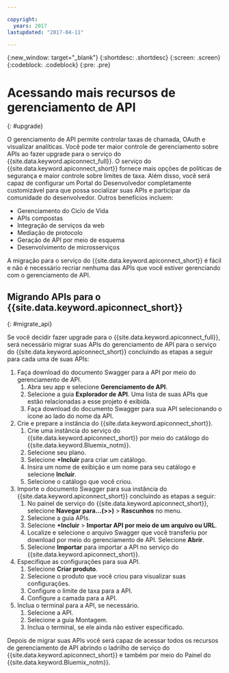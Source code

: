 ```yaml
---

copyright:
  years: 2017
lastupdated: "2017-04-11"

---
```



{:new_window: target="_blank"}
{:shortdesc: .shortdesc}
{:screen: .screen}
{:codeblock: .codeblock}
{:pre: .pre}

# Acessando mais recursos de gerenciamento de API
{: #upgrade}

O gerenciamento de API permite controlar taxas de chamada, OAuth e visualizar analíticas. Você pode ter maior controle de gerenciamento sobre APIs ao fazer upgrade para o serviço do {{site.data.keyword.apiconnect_full}}. O serviço do {{site.data.keyword.apiconnect_short}} fornece mais opções de políticas de segurança e maior controle sobre limites de taxa. Além disso, você será capaz de configurar um Portal do Desenvolvedor completamente customizável para que possa socializar suas APIs e participar da comunidade do desenvolvedor. Outros benefícios incluem:
* Gerenciamento do Ciclo de Vida
* APIs compostas
* Integração de serviços da web
* Mediação de protocolo
* Geração de API por meio de esquema
* Desenvolvimento de microsserviços

A migração para o serviço do {{site.data.keyword.apiconnect_short}} é fácil e não é necessário recriar nenhuma das APIs que você estiver gerenciando com o gerenciamento de API.

## Migrando APIs para o {{site.data.keyword.apiconnect_short}}
{: #migrate_api}

Se você decidir fazer upgrade para o {{site.data.keyword.apiconnect_full}}, será necessário migrar suas APIs do gerenciamento de API para o serviço do {{site.data.keyword.apiconnect_short}} concluindo as etapas a seguir para cada uma de suas APIs: 

1. Faça download do documento Swagger para a API por meio do gerenciamento de API.
    1. Abra seu app e selecione **Gerenciamento de API**.
	2. Selecione a guia **Explorador de API**. Uma lista de suas APIs que estão relacionadas a esse projeto é exibida.
    2. Faça download do documento Swagger para sua API selecionando o ícone ao lado do nome da API.
2. Crie e prepare a instância do {{site.data.keyword.apiconnect_short}}. 
    1. Crie uma instância do serviço do {{site.data.keyword.apiconnect_short}} por meio do catálogo do {{site.data.keyword.Bluemix_notm}}.
	2. Selecione seu plano.
	3. Selecione **+Incluir** para criar um catálogo.
	4. Insira um nome de exibição e um nome para seu catálogo e selecione **Incluir**.
	5. Selecione o catálogo que você criou.
3. Importe o documento Swagger para sua instância do {{site.data.keyword.apiconnect_short}} concluindo as etapas a seguir:
	1. No painel de serviço do {{site.data.keyword.apiconnect_short}}, selecione **Navegar para...(>>)** > **Rascunhos** no menu.
	2. Selecione a guia APIs.
	3. Selecione **+Incluir** > **Importar API por meio de um arquivo ou URL**.
	4. Localize e selecione o arquivo Swagger que você transferiu por download por meio do gerenciamento de API. Selecione **Abrir**.
	5. Selecione **Importar** para importar a API no serviço do {{site.data.keyword.apiconnect_short}}.
4. Especifique as configurações para sua API.
    1. Selecione **Criar produto**.
	2. Selecione o produto que você criou para visualizar suas configurações.
	3. Configure o limite de taxa para a API.
	4. Configure a camada para a API.
5. Inclua o terminal para a API, se necessário.
    1. Selecione a API.
	2. Selecione a guia Montagem.
	3. Inclua o terminal, se ele ainda não estiver especificado.
	
 Depois de migrar suas APIs você será capaz de acessar todos os recursos de gerenciamento de API abrindo o ladrilho de serviço do {{site.data.keyword.apiconnect_short}} e também por meio do Painel do {{site.data.keyword.Bluemix_notm}}. 

 
